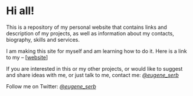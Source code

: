 # Hi all!

This is a repository of my personal website that contains links and description of my projects, as well as information about my contacts, biography, skills and services.

I am making this site for myself and am learning how to do it. Here is a link to my – [[website](https://eugene-serb.github.io/)]

If you are interested in this or my other projects, or would like to suggest and share ideas with me, or just talk to me, contact me: *[@eugene_serb](https://t.me/eugene_serb)*

Follow me on Twitter: *[@eugene_serb](https://twitter.com/eugene_serb)*

